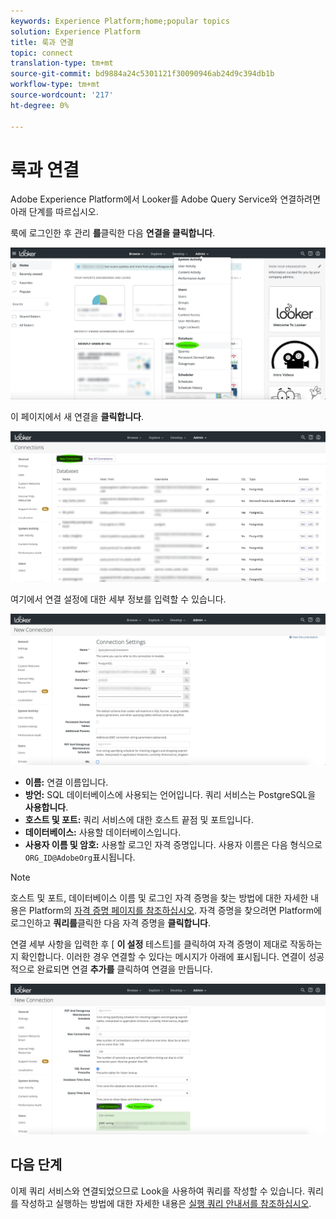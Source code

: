 ```yaml
---
keywords: Experience Platform;home;popular topics
solution: Experience Platform
title: 룩과 연결
topic: connect
translation-type: tm+mt
source-git-commit: bd9884a24c5301121f30090946ab24d9c394db1b
workflow-type: tm+mt
source-wordcount: '217'
ht-degree: 0%

---
```



# 룩과 연결

Adobe Experience Platform에서 Looker를 Adobe Query Service와 연결하려면 아래 단계를 따르십시오.

룩에 로그인한 후 관리 **를**&#x200B;클릭한 다음 **연결을 클릭합니다**.

![](../images/clients/looker/click-admin-connections.png)

이 페이지에서 새 연결을 **클릭합니다**.

![](../images/clients/looker/click-new-connection.png)

여기에서 연결 설정에 대한 세부 정보를 입력할 수 있습니다.

![](../images/clients/looker/new-connection.png)

- **이름:** 연결 이름입니다.
- **방언:** SQL 데이터베이스에 사용되는 언어입니다. 쿼리 서비스는 PostgreSQL을 **사용합니다**.
- **호스트 및 포트:** 쿼리 서비스에 대한 호스트 끝점 및 포트입니다.
- **데이터베이스:** 사용할 데이터베이스입니다.
- **사용자 이름 및 암호:** 사용할 로그인 자격 증명입니다. 사용자 이름은 다음 형식으로 `ORG_ID@AdobeOrg`표시됩니다.

>[!NOTE]
>
>호스트 및 포트, 데이터베이스 이름 및 로그인 자격 증명을 찾는 방법에 대한 자세한 내용은 Platform의 [자격 증명 페이지를 참조하십시오](https://platform.adobe.com/query/configuration). 자격 증명을 찾으려면 Platform에 로그인하고 **쿼리를**&#x200B;클릭한 다음 자격 증명을 **클릭합니다**.

연결 세부 사항을 입력한 후 [ **이 설정** 테스트]를 클릭하여 자격 증명이 제대로 작동하는지 확인합니다. 이러한 경우 연결할 수 있다는 메시지가 아래에 표시됩니다. 연결이 성공적으로 완료되면 연결 **추가를** 클릭하여 연결을 만듭니다.

![](../images/clients/looker/click-test-connection.png)

## 다음 단계

이제 쿼리 서비스와 연결되었으므로 Look을 사용하여 쿼리를 작성할 수 있습니다. 쿼리를 작성하고 실행하는 방법에 대한 자세한 내용은 [실행 쿼리 안내서를 참조하십시오](../creating-queries/creating-queries.md).
